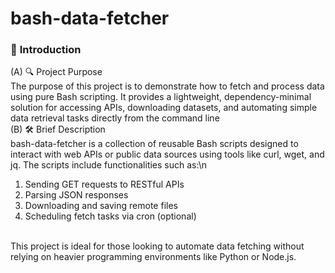 # bash-data-fetcher

### 📘 <b>Introduction</b><br>
(A) 🔍 Project Purpose<br>
The purpose of this project is to demonstrate how to fetch and process data using pure Bash scripting. It provides a lightweight, dependency-minimal solution for accessing APIs, downloading datasets, and automating simple data retrieval tasks directly from the command line<br>
(B) 🛠️ Brief Description<br>
bash-data-fetcher is a collection of reusable Bash scripts designed to interact with web APIs or public data sources using tools like curl, wget, and jq. The scripts include functionalities such as:\n
1. Sending GET requests to RESTful APIs
2. Parsing JSON responses
3. Downloading and saving remote files
4. Scheduling fetch tasks via cron (optional)<br>
<br>
This project is ideal for those looking to automate data fetching without relying on heavier programming environments like Python or Node.js.

